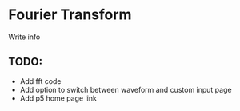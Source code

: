 # Fourier Transform
Write info

## TODO:
- Add fft code
- Add option to switch between waveform and custom input page
- Add p5 home page link
